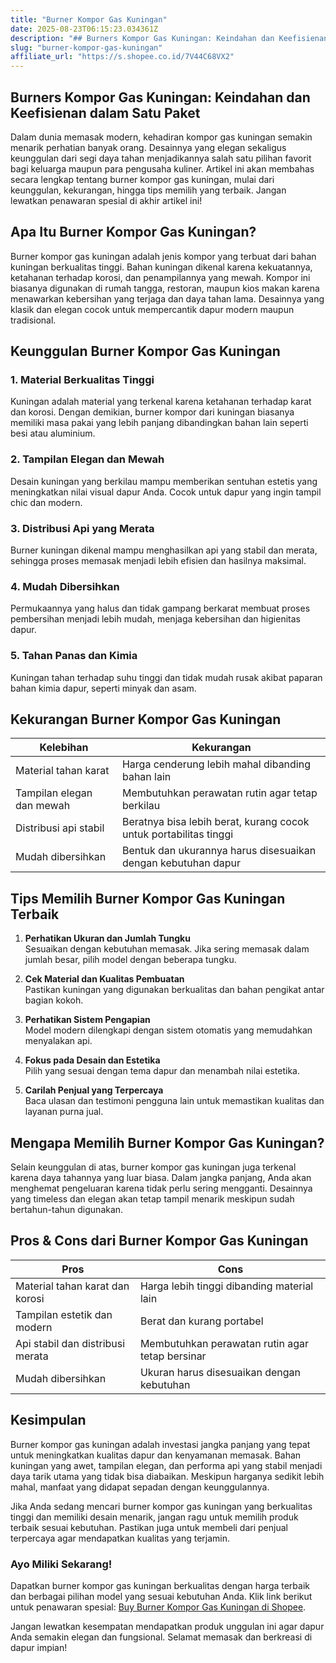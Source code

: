 ```yaml
---
title: "Burner Kompor Gas Kuningan"
date: 2025-08-23T06:15:23.034361Z
description: "## Burners Kompor Gas Kuningan: Keindahan dan Keefisienan dalam Satu Paket..."
slug: "burner-kompor-gas-kuningan"
affiliate_url: "https://s.shopee.co.id/7V44C68VX2"
---
```

## Burners Kompor Gas Kuningan: Keindahan dan Keefisienan dalam Satu Paket

Dalam dunia memasak modern, kehadiran kompor gas kuningan semakin menarik perhatian banyak orang. Desainnya yang elegan sekaligus keunggulan dari segi daya tahan menjadikannya salah satu pilihan favorit bagi keluarga maupun para pengusaha kuliner. Artikel ini akan membahas secara lengkap tentang burner kompor gas kuningan, mulai dari keunggulan, kekurangan, hingga tips memilih yang terbaik. Jangan lewatkan penawaran spesial di akhir artikel ini!

## Apa Itu Burner Kompor Gas Kuningan?

Burner kompor gas kuningan adalah jenis kompor yang terbuat dari bahan kuningan berkualitas tinggi. Bahan kuningan dikenal karena kekuatannya, ketahanan terhadap korosi, dan penampilannya yang mewah. Kompor ini biasanya digunakan di rumah tangga, restoran, maupun kios makan karena menawarkan kebersihan yang terjaga dan daya tahan lama. Desainnya yang klasik dan elegan cocok untuk mempercantik dapur modern maupun tradisional.

## Keunggulan Burner Kompor Gas Kuningan

### 1. Material Berkualitas Tinggi

Kuningan adalah material yang terkenal karena ketahanan terhadap karat dan korosi. Dengan demikian, burner kompor dari kuningan biasanya memiliki masa pakai yang lebih panjang dibandingkan bahan lain seperti besi atau aluminium.

### 2. Tampilan Elegan dan Mewah

Desain kuningan yang berkilau mampu memberikan sentuhan estetis yang meningkatkan nilai visual dapur Anda. Cocok untuk dapur yang ingin tampil chic dan modern.

### 3. Distribusi Api yang Merata

Burner kuningan dikenal mampu menghasilkan api yang stabil dan merata, sehingga proses memasak menjadi lebih efisien dan hasilnya maksimal.

### 4. Mudah Dibersihkan

Permukaannya yang halus dan tidak gampang berkarat membuat proses pembersihan menjadi lebih mudah, menjaga kebersihan dan higienitas dapur.

### 5. Tahan Panas dan Kimia

Kuningan tahan terhadap suhu tinggi dan tidak mudah rusak akibat paparan bahan kimia dapur, seperti minyak dan asam.

## Kekurangan Burner Kompor Gas Kuningan

| Kelebihan | Kekurangan |
|------------|--------------|
| Material tahan karat | Harga cenderung lebih mahal dibanding bahan lain |
| Tampilan elegan dan mewah | Membutuhkan perawatan rutin agar tetap berkilau |
| Distribusi api stabil | Beratnya bisa lebih berat, kurang cocok untuk portabilitas tinggi |
| Mudah dibersihkan | Bentuk dan ukurannya harus disesuaikan dengan kebutuhan dapur |

## Tips Memilih Burner Kompor Gas Kuningan Terbaik

1. **Perhatikan Ukuran dan Jumlah Tungku**  
Sesuaikan dengan kebutuhan memasak. Jika sering memasak dalam jumlah besar, pilih model dengan beberapa tungku.

2. **Cek Material dan Kualitas Pembuatan**  
Pastikan kuningan yang digunakan berkualitas dan bahan pengikat antar bagian kokoh.

3. **Perhatikan Sistem Pengapian**  
Model modern dilengkapi dengan sistem otomatis yang memudahkan menyalakan api.

4. **Fokus pada Desain dan Estetika**  
Pilih yang sesuai dengan tema dapur dan menambah nilai estetika.

5. **Carilah Penjual yang Terpercaya**  
Baca ulasan dan testimoni pengguna lain untuk memastikan kualitas dan layanan purna jual.

## Mengapa Memilih Burner Kompor Gas Kuningan?

Selain keunggulan di atas, burner kompor gas kuningan juga terkenal karena daya tahannya yang luar biasa. Dalam jangka panjang, Anda akan menghemat pengeluaran karena tidak perlu sering mengganti. Desainnya yang timeless dan elegan akan tetap tampil menarik meskipun sudah bertahun-tahun digunakan.

## Pros & Cons dari Burner Kompor Gas Kuningan

| **Pros** | **Cons** |
|------------|--------------|
| Material tahan karat dan korosi | Harga lebih tinggi dibanding material lain |
| Tampilan estetik dan modern | Berat dan kurang portabel |
| Api stabil dan distribusi merata | Membutuhkan perawatan rutin agar tetap bersinar |
| Mudah dibersihkan | Ukuran harus disesuaikan dengan kebutuhan |

## Kesimpulan

Burner kompor gas kuningan adalah investasi jangka panjang yang tepat untuk meningkatkan kualitas dapur dan kenyamanan memasak. Bahan kuningan yang awet, tampilan elegan, dan performa api yang stabil menjadi daya tarik utama yang tidak bisa diabaikan. Meskipun harganya sedikit lebih mahal, manfaat yang didapat sepadan dengan keunggulannya.

Jika Anda sedang mencari burner kompor gas kuningan yang berkualitas tinggi dan memiliki desain menarik, jangan ragu untuk memilih produk terbaik sesuai kebutuhan. Pastikan juga untuk membeli dari penjual terpercaya agar mendapatkan kualitas yang terjamin.

### Ayo Miliki Sekarang!

Dapatkan burner kompor gas kuningan berkualitas dengan harga terbaik dan berbagai pilihan model yang sesuai kebutuhan Anda. Klik link berikut untuk penawaran spesial: [Buy Burner Kompor Gas Kuningan di Shopee](https://s.shopee.co.id/7V44C68VX2).

Jangan lewatkan kesempatan mendapatkan produk unggulan ini agar dapur Anda semakin elegan dan fungsional. Selamat memasak dan berkreasi di dapur impian!